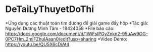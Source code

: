# DeTaiLyThuyetDoThi
*Ứng dụng các thuật toán tìm đường để giải game đẩy hộp 
*Tác giả: Nguyễn Dương Minh Tâm - 18424058
*File báo cáo: https://docs.google.com/document/d/1WiFsIPGyZnkn2-95uAw9OG-0PC7Hm_2mjFZhuIAaan0/edit?usp=sharing
*Video Demo: https://youtu.be/QUSX6cDiAt4
